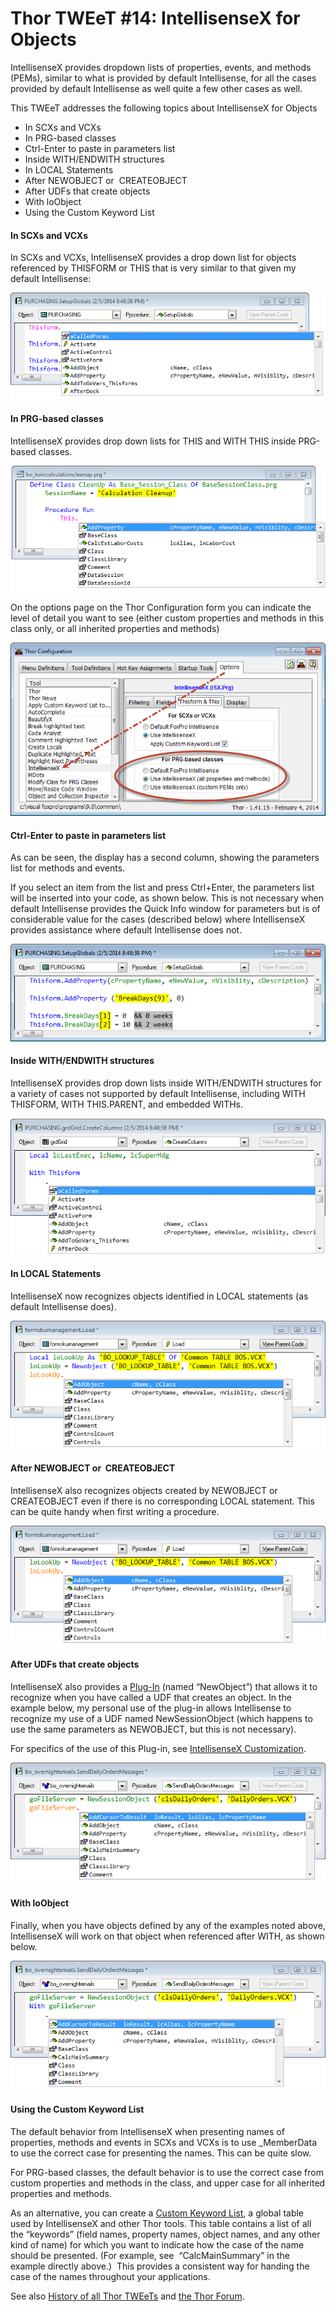 ﻿Thor TWEeT #14: IntellisenseX for Objects
===

IntellisenseX provides dropdown lists of properties, events, and methods (PEMs), similar to what is provided by default Intellisense, for all the cases provided by default Intellisense as well quite a few other cases as well.

This TWEeT addresses the following topics about IntellisenseX for Objects

*   In SCXs and VCXs
*   In PRG-based classes
*   Ctrl-Enter to paste in parameters list
*   Inside WITH/ENDWITH structures
*   In LOCAL Statements
*   After NEWOBJECT or  CREATEOBJECT
*   After UDFs that create objects
*   With loObject
*   Using the Custom Keyword List

#### In SCXs and VCXs

In SCXs and VCXs, IntellisenseX provides a drop down list for objects referenced by THISFORM or THIS that is very similar to that given my default Intellisense:

![](Images/Tweet14a.png)


#### In PRG-based classes

IntellisenseX provides drop down lists for THIS and WITH THIS inside PRG-based classes.

![](Images/Tweet14b.png)

On the options page on the Thor Configuration form you can indicate the level of detail you want to see (either custom properties and methods in this class only, or all inherited properties and methods)

![](Images/Tweet14c.png)

#### Ctrl-Enter to paste in parameters list

As can be seen, the display has a second column, showing the parameters list for methods and events.

If you select an item from the list and press Ctrl+Enter, the parameters list will be inserted into your code, as shown below. This is not necessary when default Intellisense provides the Quick Info window for parameters but is of considerable value for the cases (described below) where IntellisenseX provides assistance where default Intellisense does not.

![](Images/Tweet14d.png)

#### Inside WITH/ENDWITH structures

IntellisenseX provides drop down lists inside WITH/ENDWITH structures for a variety of cases not supported by default Intellisense, including WITH THISFORM, WITH THIS.PARENT, and embedded WITHs.

![](Images/Tweet14e.png)

#### In LOCAL Statements

IntellisenseX now recognizes objects identified in LOCAL statements (as default Intellisense does).

![](Images/Tweet14f.png)

#### After NEWOBJECT or  CREATEOBJECT

IntellisenseX also recognizes objects created by NEWOBJECT or CREATEOBJECT even if there is no corresponding LOCAL statement. This can be quite handy when first writing a procedure.

![](Images/Tweet14g.png)

#### After UDFs that create objects

IntellisenseX also provides a [Plug-In](../Thor_add_plugins.md) (named “NewObject”) that allows it to recognize when you have called a UDF that creates an object. In the example below, my personal use of the plug-in allows Intellisense to recognize my use of a UDF named NewSessionObject (which happens to use the same parameters as NEWOBJECT, but this is not necessary).

For specifics of the use of this Plug-in, see [IntellisenseX Customization](Tweet_18.md).

![](Images/Tweet14h.png)

#### With loObject

Finally, when you have objects defined by any of the examples noted above, IntellisenseX will work on that object when referenced after WITH, as shown below.

![](Images/Tweet14i.png)

#### Using the Custom Keyword List

The default behavior from IntellisenseX when presenting names of properties, methods and events in SCXs and VCXs is to use _MemberData to use the correct case for presenting the names. This can be quite slow.

For PRG-based classes, the default behavior is to use the correct case from custom properties and methods in the class, and upper case for all inherited properties and methods.

As an alternative, you can create a [Custom Keyword List](Tweet_16.md), a global table used by IntellisenseX and other Thor tools. This table contains a list of all the “keywords” (field names, property names, object names, and any other kind of name) for which you want to indicate how the case of the name should be presented. (For example, see  “CalcMainSummary” in the example directly above.)  This provides a consistent way for handing the case of the names throughout your applications.

See also [History of all Thor TWEeTs](../TWEeTs.md) and [the Thor Forum](https://groups.google.com/forum/?fromgroups#!forum/FoxProThor).
